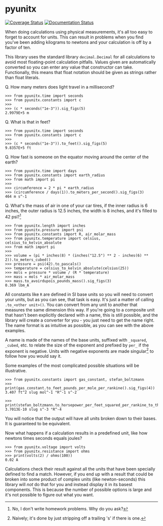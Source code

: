 # pyunitx

[![Coverage Status](https://coveralls.io/repos/github/the-nick-of-time/units/badge.svg?branch=main)](https://coveralls.io/github/the-nick-of-time/units?branch=main)
[![Documentation Status](https://readthedocs.org/projects/pyunitx/badge/?version=latest)](https://pyunitx.readthedocs.io/en/latest/?badge=latest)

When doing calculations using physical measurements, it's all too easy to forget to account for
units. This can result in problems when you find you've been adding kilograms to newtons and
your calculation is off by a factor of ten.

This library uses the standard library `decimal.Decimal` for all calculations to avoid most
floating-point calculation pitfalls. Values given are automatically converted so you can enter
any value that constructor can take. Functionally, this means that float notation should be
given as strings rather than float literals.

Q. How many meters does light travel in a millisecond?

```pycon
>>> from pyunitx.time import seconds
>>> from pyunitx.constants import c
>>> 
>>> (c * seconds("1e-3")).sig_figs(5)
2.9979E+5 m

```

Q. What is that in feet?

```pycon
>>> from pyunitx.time import seconds
>>> from pyunitx.constants import c
>>> 
>>> (c * seconds("1e-3")).to_feet().sig_figs(5)
9.8357E+5 ft

```

Q. How fast is someone on the equator moving around the center of the earth?

```pycon
>>> from pyunitx.time import days
>>> from pyunitx.constants import earth_radius
>>> from math import pi
>>> 
>>> circumference = 2 * pi * earth_radius
>>> (circumference / days(1)).to_meters_per_second().sig_figs(3)
464 m s^-1

```

Q. What's the mass of air in one of your car tires, if the inner radius is 6 inches, the outer
radius is 12.5 inches, the width is 8 inches, and it's filled to 42 psi?[^1]

[^1]: No, I don't write homework problems. Why do you ask?

```pycon
>>> from pyunitx.length import inches
>>> from pyunitx.pressure import psi
>>> from pyunitx.constants import R, air_molar_mass
>>> from pyunitx.temperature import celsius, celsius_to_kelvin_absolute
>>> from math import pi
>>> 
>>> volume = (pi * inches(8) * (inches("12.5") ** 2 - inches(6) ** 2)).to_meters_cubed()
>>> pressure = psi(42).to_pascals()
>>> temperature = celsius_to_kelvin_absolute(celsius(25))
>>> mols = pressure * volume / (R * temperature)
>>> mass = mols * air_molar_mass
>>> mass.to_avoirdupois_pounds_mass().sig_figs(3)
0.369 lbm_A

```

All constants like `R` are defined in SI base units so you will need to convert your units, but
as you can see, that task is easy. It's just a matter of calling `.to_<other unit>()`. You can
convert from any unit to another that measures the same dimension this way. If you're going to a
composite unit that hasn't been explicitly declared with a name, this is still possible, and the
library will create a converter for you - you just need to get the name right. The name format
is as intuitive as possible, as you can see with the above examples.

A name is made of the names of the base units, suffixed with `_squared`, `_cubed`, etc. to
relate the size of the exponent and prefixed by `per_` if the exponent is negative. Units with
negative exponents are made singular[^2] to follow how you would say it.

[^2]: Naively; it's done by just stripping off a trailing 's' if there is one.

Some examples of the most complicated possible situations will be illustrative.

```pycon
>>> from pyunitx.constants import gas_constant, stefan_boltzmann
>>> print(gas_constant.to_feet_pounds_per_mole_per_rankine().sig_figs(4))
3.407 ft^2 slug mol^-1 °R^-1 s^-2

>>> print(stefan_boltzmann.to_horsepower_per_feet_squared_per_rankine_to_the_fourth().sig_figs(5))
3.7013E-10 slug s^-3 °R^-4

```

You will notice that the output will have all units broken down to their bases. It is guaranteed
to be equivalent.

Now what happens if a calculation results in a predefined unit, like how newtons times seconds
equals joules?

```pycon
>>> from pyunitx.voltage import volts
>>> from pyunitx.resistance import ohms
>>> print(volts(2) / ohms(100))
0.02 A

```

Calculations check their result against all the units that have been specially defined to find a
match. However, if you end up with a result that could be broken into some product of complex
units (like newton-seconds) this library will *not* do that for you and instead display it in
its basest components. This is because the number of possible options is large and it's not
possible to figure out what you want.
